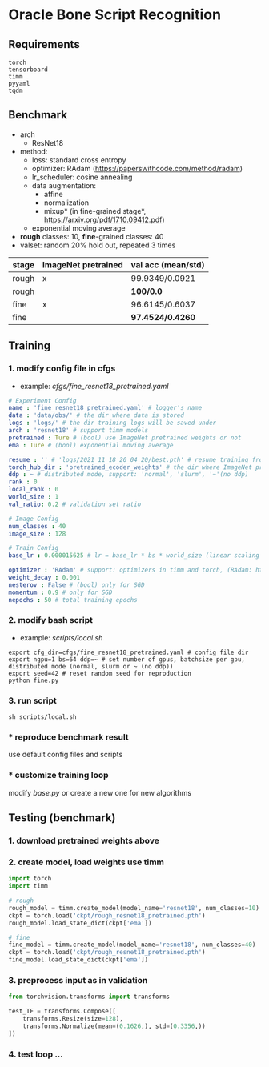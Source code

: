 # Oracle Bone Script Recognition 

## Requirements
```text
torch
tensorboard
timm
pyyaml
tqdm
```

## Benchmark
* arch
  * ResNet18
* method: 
  * loss: standard cross entropy 
  * optimizer: RAdam (https://paperswithcode.com/method/radam)
  * lr_scheduler: cosine annealing 
  * data augmentation: 
    * affine
    * normalization
    * mixup* (in fine-grained stage*, https://arxiv.org/pdf/1710.09412.pdf)
  * exponential moving average
* __rough__ classes: 10, __fine__-grained classes: 40
* valset: random 20% hold out, repeated 3 times

| stage | ImageNet pretrained |val acc (mean/std)|
| --- | --- | --- |
| rough| x |99.9349/0.0921|
| rough| |__100/0.0__|
| fine| x |96.6145/0.6037|
| fine| |__97.4524/0.4260__|


## Training

### 1. modify config file in cfgs
* example: _cfgs/fine_resnet18_pretrained.yaml_
```yaml
# Experiment Config
name : 'fine_resnet18_pretrained.yaml' # logger's name
data : 'data/obs/' # the dir where data is stored
logs : 'logs/' # the dir training logs will be saved under
arch : 'resnet18' # support timm models
pretrained : Ture # (bool) use ImageNet pretrained weights or not
ema : Ture # (bool) exponential moving average

resume : '' # 'logs/2021_11_18_20_04_20/best.pth' # resume training from giving dir
torch_hub_dir : 'pretrained_ecoder_weights' # the dir where ImageNet pretrained weights are stored
ddp : ~ # distributed mode, support: 'normal', 'slurm', '~'(no ddp)
rank : 0
local_rank : 0
world_size : 1
val_ratio: 0.2 # validation set ratio

# Image Config
num_classes : 40
image_size : 128

# Train Config
base_lr : 0.000015625 # lr = base_lr * bs * world_size (linear scaling by actual bs)

optimizer : 'RAdam' # support: optimizers in timm and torch, (RAdam: https://paperswithcode.com/method/radam)
weight_decay : 0.001
nesterov : False # (bool) only for SGD
momentum : 0.9 # only for SGD
nepochs : 50 # total training epochs
```

### 2. modify bash script
* example: _scripts/local.sh_
```shell
export cfg_dir=cfgs/fine_resnet18_pretrained.yaml # config file dir
export ngpu=1 bs=64 ddp=~ # set number of gpus, batchsize per gpu, distributed mode (normal, slurm or ~ (no ddp))
export seed=42 # reset random seed for reproduction
python fine.py
```
### 3. run script
```shell
sh scripts/local.sh
```

### * reproduce benchmark result
use default config files and scripts

### * customize training loop
modify _base.py_ or create a new one for new algorithms

## Testing (benchmark)
### 1. download pretrained weights above
### 2. create model, load weights use timm
```python
import torch
import timm

# rough
rough_model = timm.create_model(model_name='resnet18', num_classes=10)
ckpt = torch.load('ckpt/rough_resnet18_pretrained.pth')
rough_model.load_state_dict(ckpt['ema'])

# fine
fine_model = timm.create_model(model_name='resnet18', num_classes=40)
ckpt = torch.load('ckpt/rough_resnet18_pretrained.pth')
fine_model.load_state_dict(ckpt['ema'])
```

### 3. preprocess input as in validation
```python
from torchvision.transforms import transforms

test_TF = transforms.Compose([
    transforms.Resize(size=128),
    transforms.Normalize(mean=(0.1626,), std=(0.3356,))
])
```
### 4. test loop ...